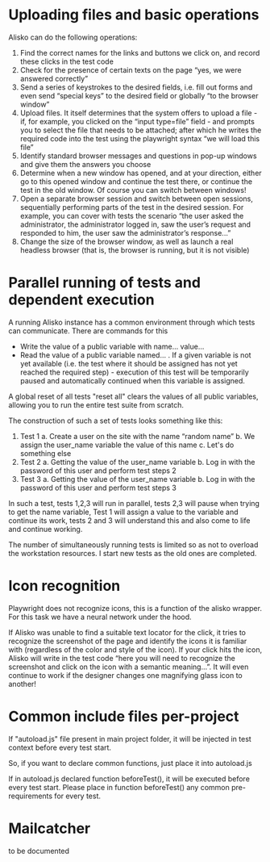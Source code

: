 

# Uploading files and basic operations

Alisko can do the following operations:

1. Find the correct names for the links and buttons we click on, and record these clicks in the test code
2. Check for the presence of certain texts on the page “yes, we were answered correctly”
3. Send a series of keystrokes to the desired fields, i.e. fill out forms and even send “special keys” to the desired field or globally “to the browser window”
4. Upload files. It itself determines that the system offers to upload a file - if, for example, you clicked on the “input type=file” field - and prompts you to select the file that needs to be attached; after which he writes the required code into the test using the playwright syntax “we will load this file”
5. Identify standard browser messages and questions in pop-up windows and give them the answers you choose
6. Determine when a new window has opened, and at your direction, either go to this opened window and continue the test there, or continue the test in the old window. Of course you can switch between windows!
7. Open a separate browser session and switch between open sessions, sequentially performing parts of the test in the desired session. For example, you can cover with tests the scenario “the user asked the administrator, the administrator logged in, saw the user’s request and responded to him, the user saw the administrator’s response...”
8. Change the size of the browser window, as well as launch a real headless browser (that is, the browser is running, but it is not visible)

# Parallel running of tests and dependent execution

A running Alisko instance has a common environment through which tests can communicate. There are commands for this
- Write the value of a public variable with name... value...
- Read the value of a public variable named... . If a given variable is not yet available (i.e. the test where it should be assigned has not yet reached the required step) - execution of this test will be temporarily paused and automatically continued when this variable is assigned.

A global reset of all tests "reset all" clears the values of all public variables, allowing you to run the entire test suite from scratch.

The construction of such a set of tests looks something like this:
1. Test 1
 a. Create a user on the site with the name “random name”
 b. We assign the user_name variable the value of this name
 c. Let's do something else
2. Test 2
 a. Getting the value of the user_name variable
 b. Log in with the password of this user and perform test steps 2
3. Test 3
 a. Getting the value of the user_name variable
 b. Log in with the password of this user and perform test steps 3

In such a test, tests 1,2,3 will run in parallel, tests 2,3 will pause when trying to get the name variable, Test 1 will assign a value to the variable and continue its work, tests 2 and 3 will understand this and also come to life and continue working.

The number of simultaneously running tests is limited so as not to overload the workstation resources. I start new tests as the old ones are completed.

# Icon recognition

Playwright does not recognize icons, this is a function of the alisko wrapper. For this task we have a neural network under the hood.

If Alisko was unable to find a suitable text locator for the click, it tries to recognize the screenshot of the page and identify the icons it is familiar with (regardless of the color and style of the icon). If your click hits the icon, Alisko will write in the test code “here you will need to recognize the screenshot and click on the icon with a semantic meaning...”. It will even continue to work if the designer changes one magnifying glass icon to another!

# Common include files per-project

If "autoload.js" file present in main project folder, it will be injected in test context before every test start.

So, if you want to declare common functions, just place it into autoload.js

If in autoload.js declared function beforeTest(), it will be executed before every test start.
Please place in function beforeTest() any common pre-requirements for every test.

# Mailcatcher 

to be documented

